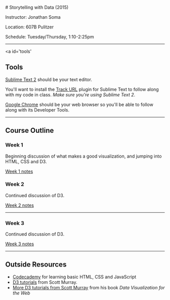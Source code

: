 #<a id='top'></a> Storytelling with Data (2015)

Instructor: Jonathan Soma

Location: 607B Pulitzer

Schedule: Tuesday/Thursday, 1:10-2:25pm

---

<a id='tools'</a>
  
## Tools

[Sublime Text 2](http://www.sublimetext.com/2) should be your text editor.

You'll want to install the [Track URL](https://github.com/jsoma/track_url) plugin for Sublime Text to follow along with my code in class. *Make sure you're using Sublime Text 2*.

[Google Chrome](http://www.google.com/chrome/) should be your web browser so you'll be able to follow along with its Developer Tools.

---

<a id='course-outline'></a>

## Course Outline


### Week 1

Beginning discussion of what makes a good visualization, and jumping into HTML, CSS and D3.

[Week 1 notes](class-01-02)

### Week 2

Continued discussion of D3.

[Week 2 notes](class-03-04)

---

<a id='outside-resources'></a>

### Week 3

Continued discussion of D3.

[Week 3 notes](class-04-05)

---

<a id='outside-resources'></a>

## Outside Resources


* [Codecademy](https://www.codecademy.com/) for learning basic HTML, CSS and JavaScript
* [D3 tutorials](http://alignedleft.com/tutorials/d3/) from Scott Murray.
* [More D3 tutorials from Scott Murray](http://chimera.labs.oreilly.com/books/1230000000345/ch01.html#_who_you_are) from his book *Data Visualization for the Web*